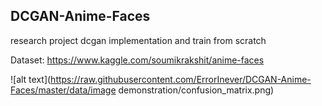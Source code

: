 ## DCGAN-Anime-Faces
research project dcgan implementation and train from scratch

Dataset: https://www.kaggle.com/soumikrakshit/anime-faces

![alt text](https://raw.githubusercontent.com/ErrorInever/DCGAN-Anime-Faces/master/data/image demonstration/confusion_matrix.png)

